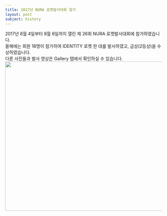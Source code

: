 ```yaml
---
title: 2017년 NURA 로켓발사대회 참가
layout: post
subject: history
---
```

2017년 8월 4일부터 8월 6일까지 열린 제 26회 NURA 로켓발사대회에 참가하였습니다.<br/>
올해에는 회원 18명이 참가하여 IDENTITY 로켓 한 대를 발사하였고, 금상(2등상)을 수상하였습니다.<br/>
다른 사진들과 발사 영상은 Gallery 탭에서 확인하실 수 있습니다.<br/>
<img src="https://github.com/hsb6350/hanaro.github.io/blob/master/assets/NURA2017.jpg?raw=true" width="720" height="480"/>

